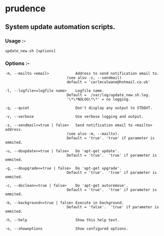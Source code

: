# prudence

## System update automation scripts.

### Usage :- 

	update_new.sh [options]

### Options :- 

	-m, --mailto <email>            Address to send notification email to.
   								(see also -s, --sendmail)
                                default = 'carlmcalwane@hotmail.co.uk'

	-l, --logfile<=logfile name>    Logfile name.  
								Default =  /var/log/update_new.sh.log.  
                                '\*\*NOLOG\*\*' = no logging.

	-q, --quiet                     Don't display any output to STDOUT.

	-v, --verbose                   Use verbose logging and output.

	-s, --sendmail<=true | false>   Send notification email to <mailto> address.  
								(see also -m, --mailto).  
                                Default = 'true'. 'true' if parameter is ommited.
                                
	-u, --doupdate<=true | false>   Do 'apt-get update'.  
								Default = 'true'.  'true' if parameter is ommited.

	-g, --doupgrade<=true | false>  Do 'apt-get upgrade'.
								Default = 'true'.  'true' if parameter is ommited.
                                
	-c, --doclean<=true | false>    Do 'apt-get autoremove'.
								Default = 'true'.  'true' if parameter is ommited.

	-b, --background<=true | false> Execute in background.
								Default = 'false'.  'true' if parameter is ommited.

	-h, --help                      Show this help text.

	-o, --showoptions               Show configured options.
